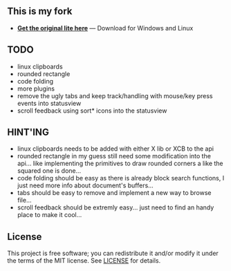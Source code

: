 ## This is my fork

* **[Get the original lite here](https://github.com/rxi/lite)** — Download
  for Windows and Linux

## TODO
- linux clipboards
- rounded rectangle
- code folding
- more plugins
- remove the ugly tabs and keep track/handling with mouse/key press events into statusview
- scroll feedback using sort* icons into the statusview

## HINT'ING
- linux clipboards needs to be added with either X lib or XCB to the api
- rounded rectangle in my guess still need some modification into the api...
like implementing the primitives to draw rounded corners a like the squared one is done...
- code folding should be easy as there is already block search functions, I just need more info about document's buffers...
- tabs should be easy to remove and implement a new way to browse file...
- scroll feedback should be extremly easy... just need to find an handy place to make it cool...

## License
This project is free software; you can redistribute it and/or modify it under
the terms of the MIT license. See [LICENSE](LICENSE) for details.
